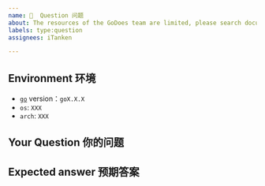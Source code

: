 ```yaml
---
name: 💬  Question 问题
about: The resources of the GoDoes team are limited, please search documents/google/issues/test cases before ask. 资源有限，请在询问之前搜索文档、谷歌、问题、测试案例。 🙏
labels: type:question
assignees: iTanken

---
```


## Environment 环境

<!-- Please replace X with the actual value 请将 X 替换为实际值 -->

<!-- Oracle

- [**`oracle database`**](https://endoflife.date/oracle-database) veresion: `XXx`
- [**`gorm-oracle`**](https://github.com/godoes/gorm-oracle/tags) version：`vX.X.X`
- [`go-gorm`](https://github.com/go-gorm/gorm/tags) version：`vX.X.X`

-->
<!-- DM

- [**`dameng database`**](https://eco.dameng.com/download/) veresion: `XXx`
- [**`gorm-dameng`**](https://github.com/godoes/gorm-dameng/tags) version：`vX.X.X`
- [`go-gorm`](https://github.com/go-gorm/gorm/tags) version：`vX.X.X`

-->

- [`go`](https://github.com/golang/go/tags) version：`goX.X.X`
- `os`: `XXX`
- `arch`: `XXX`

<!-- DON'T CHANGE THE TEMPLATE 请勿修改模板 -->

## Your Question 你的问题

<!-- Minimalist example is highly recommended, please `Report a bug` for bugs -->

## Expected answer 预期答案

<!-- What you want 你想要得到什么 -->
